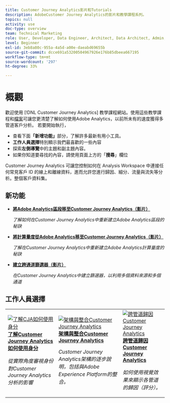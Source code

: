 ```yaml
---
title: Customer Journey Analytics影片和Tutorials
description: AdobeCustomer Journey Analytics的影片和教學課程系列。
topics: null
activity: use
doc-type: overview
team: Technical Marketing
role: User, Developer, Data Engineer, Architect, Data Architect, Admin, Leader
level: Beginner
exl-id: 3eb8a80c-955a-4a5d-a00e-daeabd69655b
source-git-commit: dcce691a53200504967926e176b85dbeea667195
workflow-type: tm+mt
source-wordcount: '297'
ht-degree: 33%

---
```


# 概觀

歡迎使用 [!DNL Customer Journey Analytics] 教學課程網站。使用這些教學課程和[檔案](https://docs.adobe.com/content/help/zh-Hant/analytics-platform/using/cja-landing.html)可讓您更清楚了解如何使用Adobe Analytics，以前所未有的速度獲得多管道客戶分析。  若要開始執行，

* 查看下面&#x200B;**「新增功能」**&#x200B;部分，了解許多最新有用小工具。
* **工作人員選擇**&#x200B;特別顯示我們最喜歡的一些內容
* 探索&#x200B;**左側導覽**&#x200B;中的主題和副主題內容。
* 如果你知道要尋找的內容，請使用頁面上方的「**搜尋**」欄位

Customer Journey Analytics 可讓您控制如何在 Analysis Workspace 中連接任何常見客戶 ID 的線上和離線資料，進而允許您進行歸因、細分、流量與流失等分析。整個客戶資料集。

## 新功能

* **[將Adobe Analytics區段移至Customer Journey Analytics（影片）](/help/moving-adobe-analytics-segments-to-customer-journey-analytics.md)**

   *了解如何在Customer Journey Analytics中重新建立Adobe Analytics區段的秘訣*

* **[將計算量度從Adobe Analytics移至Customer Journey Analytics（影片）](/help/moving-your-calculated-metrics-from-adobe-analytics-to-customer-journey-analytics.md)**

   *了解在Customer Journey Analytics中重新建立Adobe Analytics計算量度的秘訣*

* **[建立跨通道篩選器（影片）](/help/creating-cross-channel-filters-in-customer-journey-analytics.md)**

   *在Customer Journey Analytics中建立篩選器，以利用多個資料來源和多個通道*

## 工作人員選擇

<table>
<tr>
  <td>
    <a href="/help/understanding-how-customer-journey-analytics-uses-identity.md">
      <img alt="了解CJA如何使用身分" src="assets/30750.jpg" />
    </a>
    <div>
      <a href="/help/understanding-how-customer-journey-analytics-uses-identity.md">
    <strong>了解Customer Journey Analytics如何使用身分</strong>
    </a>
    </div>
    <p>
    <em>從實際角度審視身份對Customer Journey Analytics分析的影響</em>
    <p>
  </td>
   <td>
    <a href="/help/architecture-and-integrations-of-cja.md">
      <img alt="架構與整合Customer Journey Analytics" src="assets/32483.jpg" />
    </a>
    <div>
      <a href="/help/architecture-and-integrations-of-cja.md">
    <strong>架構與整合Customer Journey Analytics</strong>
    </a>
    </div>
    <p>
    <em>Customer Journey Analytics架構的逐步說明，包括與Adobe Experience Platform的整合。</em>
    <p>
  </td>
  <td>
    <a href="/help/cross-channel-attribution-in-customer-journey-analytics.md">
      <img alt="跨管道歸因Customer Journey Analytics" src="assets/31772.jpg" />
    </a>
    <div>
      <a href="/help/cross-channel-attribution-in-customer-journey-analytics.md">
    <strong>跨管道歸因Customer Journey Analytics</strong>
    </a>
    </div>
    <p>
    <em>如何使用視覺效果來顯示各管道的歸因（評分）。</em>
    <p>
  </td>
</tr>
</table>
